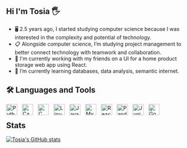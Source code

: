 ## Hi I'm Tosia 🖐️
- 🖥️ 2.5 years ago, I started studying computer science because
  I was interested in the complexity and potential of technology.
- 📋 Alongside computer science, I’m studying project management
  to better connect technology with teamwork and collaboration.
- 🔭 I'm currently working with my friends on a UI for a home product storage web app using React.
- 🌱 I’m currently learning databases, data analysis, semantic internet.


## 🛠️ Languages and Tools

<img align="left" alt="Python" width="30px" style="padding-right:10px;" src="https://cdn.jsdelivr.net/gh/devicons/devicon/icons/python/python-original.svg" />
<img align="left" alt="C++" width="30px" style="padding-right:10px;" src="https://cdn.jsdelivr.net/gh/devicons/devicon/icons/cplusplus/cplusplus-original.svg" />
<img align="left" alt="C" width="30px" style="padding-right:10px;" src="https://cdn.jsdelivr.net/gh/devicons/devicon/icons/c/c-original.svg" />
<img align="left" alt="Linux" width="30px" style="padding-right:10px;" src="https://cdn.jsdelivr.net/gh/devicons/devicon/icons/linux/linux-original.svg" />
<img align="left" alt="Java" width="30px" style="padding-right:10px;" src="https://cdn.jsdelivr.net/gh/devicons/devicon/icons/java/java-original.svg" />
<img align="left" alt="MySQL" width="30px" style="padding-right:10px;" src="https://cdn.jsdelivr.net/gh/devicons/devicon/icons/mysql/mysql-original.svg" />
<img align="left" alt="React" width="30px" style="padding-right:10px;" src="https://cdn.jsdelivr.net/gh/devicons/devicon/icons/react/react-original.svg" />
<img align="left" alt="Pandas" width="30px" style="padding-right:10px;" src="https://cdn.jsdelivr.net/gh/devicons/devicon/icons/pandas/pandas-original.svg" />
<img align="left" alt="Juniper" width="30px" style="padding-right:10px;" src="https://static.cdnlogo.com/logos/j/83/juniper-networks.svg" />
<img align="left" alt="Google Colab" width="30px" style="padding-right:10px;" src="https://upload.wikimedia.org/wikipedia/commons/d/d0/Google_Colaboratory_SVG_Logo.svg" />
<br />

## Stats

[![Tosia's GitHub stats](https://github-readme-stats.vercel.app/api?username=TosiaCh)](https://github.com/anuraghazra/github-readme-stats)


<!--
**TosiaCh/TosiaCh** is a ✨ _special_ ✨ repository because its `README.md` (this file) appears on your GitHub profile.

Here are some ideas to get you started:

- 🔭 I’m currently working on ...
- 🌱 I’m currently learning ...
- 👯 I’m looking to collaborate on ...
- 🤔 I’m looking for help with ...
- 💬 Ask me about ...
- 📫 How to reach me: ...
- 😄 Pronouns: ...
- ⚡ Fun fact: ...
-->
